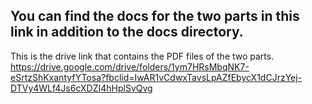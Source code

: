 ## You can find the docs for the two parts in this link in addition to the docs directory.
This is the drive link that contains the PDF files of the two parts.
https://drive.google.com/drive/folders/1ym7HRsMbqNK7-eSrtzShKxantyfYTosa?fbclid=IwAR1vCdwxTavsLpAZfEbycX1dCJrzYej-DTVy4WLf4Js6cXDZI4hHplSvQvg
